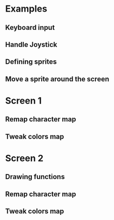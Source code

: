# Examples

## Keyboard input

## Handle Joystick

## Defining sprites

## Move a sprite around the screen

# Screen 1

## Remap character map

## Tweak colors map

# Screen 2

## Drawing functions

## Remap character map

## Tweak colors map
